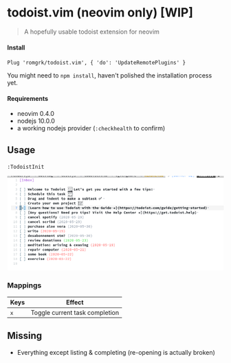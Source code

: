 
# todoist.vim (neovim only) [WIP]

> A hopefully usable todoist extension for neovim

#### Install

```vim
Plug 'romgrk/todoist.vim', { 'do': 'UpdateRemotePlugins' }
```

You might need to `npm install`, haven't polished the installation process yet.

#### Requirements

 - neovim 0.4.0
 - nodejs 10.0.0
 - a working nodejs provider (`:checkhealth` to confirm)

## Usage

`:TodoistInit`

![alt text](./static/demo.png)

### Mappings

|Keys|Effect|
|---|---|
|`x`|Toggle current task completion|

## Missing

 - Everything except listing & completing (re-opening is actually broken)

